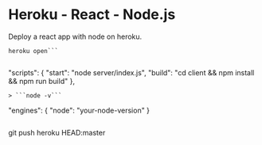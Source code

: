 # Heroku - React - Node.js
Deploy a react app with node on heroku.
```
heroku open```


```
"scripts": {
    "start": "node server/index.js",
    "build": "cd client && npm install && npm run build"
  },
```
> ```node -v```
```
"engines": {
  "node": "your-node-version"
}
```

```
git push heroku HEAD:master
```
